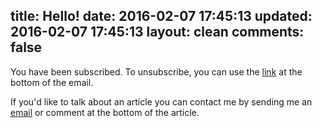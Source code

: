 title: Hello!
date: 2016-02-07 17:45:13
updated: 2016-02-07 17:45:13
layout: clean
comments: false
---
You have been subscribed. To unsubscribe, you can use the [link](//svdb.co/newsletter/unsubscribe 'Unsubscribe') at the bottom of the email.

If you'd like to talk about an article you can contact me by sending me an [email](mailto:mail@svdb.co 'mail@svdb.co') or  comment at the bottom of the article.
